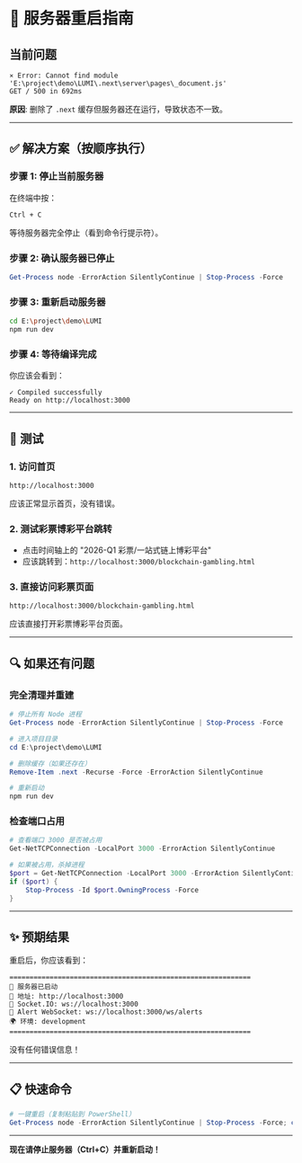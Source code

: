 # 🚨 服务器重启指南

## 当前问题

```
⨯ Error: Cannot find module 'E:\project\demo\LUMI\.next\server\pages\_document.js'
GET / 500 in 692ms
```

**原因**: 删除了 `.next` 缓存但服务器还在运行，导致状态不一致。

---

## ✅ 解决方案（按顺序执行）

### 步骤 1: 停止当前服务器

在终端中按：
```
Ctrl + C
```

等待服务器完全停止（看到命令行提示符）。

### 步骤 2: 确认服务器已停止

```powershell
Get-Process node -ErrorAction SilentlyContinue | Stop-Process -Force
```

### 步骤 3: 重新启动服务器

```bash
cd E:\project\demo\LUMI
npm run dev
```

### 步骤 4: 等待编译完成

你应该会看到：
```
✓ Compiled successfully
Ready on http://localhost:3000
```

---

## 🧪 测试

### 1. 访问首页
```
http://localhost:3000
```

应该正常显示首页，没有错误。

### 2. 测试彩票博彩平台跳转

- 点击时间轴上的 "2026-Q1 彩票/一站式链上博彩平台"
- 应该跳转到：`http://localhost:3000/blockchain-gambling.html`

### 3. 直接访问彩票页面
```
http://localhost:3000/blockchain-gambling.html
```

应该直接打开彩票博彩平台页面。

---

## 🔍 如果还有问题

### 完全清理并重建

```powershell
# 停止所有 Node 进程
Get-Process node -ErrorAction SilentlyContinue | Stop-Process -Force

# 进入项目目录
cd E:\project\demo\LUMI

# 删除缓存（如果还存在）
Remove-Item .next -Recurse -Force -ErrorAction SilentlyContinue

# 重新启动
npm run dev
```

### 检查端口占用

```powershell
# 查看端口 3000 是否被占用
Get-NetTCPConnection -LocalPort 3000 -ErrorAction SilentlyContinue

# 如果被占用，杀掉进程
$port = Get-NetTCPConnection -LocalPort 3000 -ErrorAction SilentlyContinue
if ($port) {
    Stop-Process -Id $port.OwningProcess -Force
}
```

---

## ✨ 预期结果

重启后，你应该看到：

```
============================================================
🚀 服务器已启动
📍 地址: http://localhost:3000
🔌 Socket.IO: ws://localhost:3000
🦢 Alert WebSocket: ws://localhost:3000/ws/alerts
🌍 环境: development
============================================================
```

没有任何错误信息！

---

## 📋 快速命令

```powershell
# 一键重启（复制粘贴到 PowerShell）
Get-Process node -ErrorAction SilentlyContinue | Stop-Process -Force; cd E:\project\demo\LUMI; npm run dev
```

---

**现在请停止服务器（Ctrl+C）并重新启动！**



